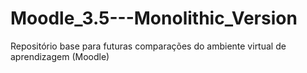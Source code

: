 # Moodle_3.5---Monolithic_Version
Repositório base para futuras comparações do ambiente virtual de aprendizagem (Moodle)

